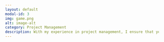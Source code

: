 ```yaml
---
layout: default
modal-id: 3
img: game.png
alt: image-alt
category: Project Management
description: With my experience in project management, I ensure that your software initiatives are not just technically sound but also seamlessly executed. From conceptualization to delivery, I orchestrate projects with a keen eye on timelines and strategic alignment, ensuring your software projects not only meet but exceed expectations.
---
```

